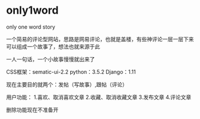 # only1word
only one word story

一个简易的评论型网站，思路是网易评论，也就是盖楼，有些神评论一层一层下来可以组成一个故事了，想法也就来源于此

一人一句话，一个小故事慢慢就出来了

CSS框架：sematic-ui-2.2
python：3.5.2
Django：1.11

现在主要目的就两个：发帖（写故事）,跟帖（评论）

用户功能：
1.喜欢、取消喜欢文章
2.收藏、取消收藏文章
3.发布文章
4.评论文章

删除功能现在不准备开
